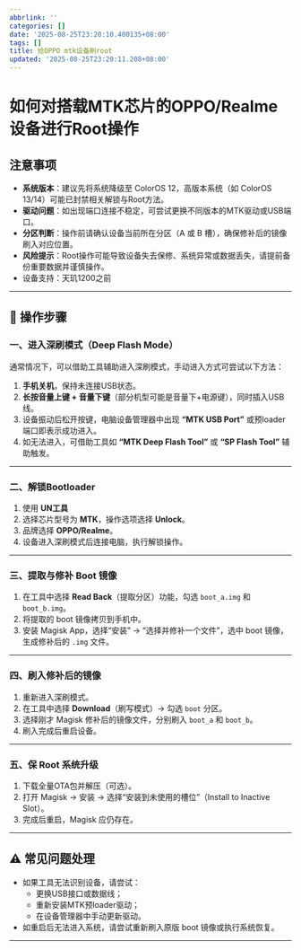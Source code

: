```yaml
---
abbrlink: ''
categories: []
date: '2025-08-25T23:20:10.400135+08:00'
tags: []
title: 给OPPO mtk设备刷root
updated: '2025-08-25T23:20:11.208+08:00'
---
```

# 如何对搭载MTK芯片的OPPO/Realme设备进行Root操作

## 注意事项

- **系统版本**：建议先将系统降级至 ColorOS 12，高版本系统（如 ColorOS 13/14）可能已封禁相关解锁与Root方法。
- **驱动问题**：如出现端口连接不稳定，可尝试更换不同版本的MTK驱动或USB端口。
- **分区判断**：操作前请确认设备当前所在分区（A 或 B 槽），确保修补后的镜像刷入对应位置。
- **风险提示**：Root操作可能导致设备失去保修、系统异常或数据丢失，请提前备份重要数据并谨慎操作。
- 设备支持：天玑1200之前

---

## 📌 操作步骤

### 一、进入深刷模式（Deep Flash Mode）

通常情况下，可以借助工具辅助进入深刷模式，手动进入方式可尝试以下方法：

1. **手机关机**，保持未连接USB状态。
2. **长按音量上键 + 音量下键**（部分机型可能是音量下+电源键），同时插入USB线。
3. 设备振动后松开按键，电脑设备管理器中出现 **“MTK USB Port”** 或预loader端口即表示成功进入。
4. 如无法进入，可借助工具如 **“MTK Deep Flash Tool”** 或 **“SP Flash Tool”** 辅助触发。

---

### 二、解锁Bootloader

1. 使用 **UN工具**
2. 选择芯片型号为 **MTK**，操作选项选择 **Unlock**。
3. 品牌选择 **OPPO/Realme**。
4. 设备进入深刷模式后连接电脑，执行解锁操作。

---

### 三、提取与修补 Boot 镜像

1. 在工具中选择 **Read Back**（提取分区）功能，勾选 `boot_a.img` 和 `boot_b.img`。
2. 将提取的 boot 镜像拷贝到手机中。
3. 安装 Magisk App，选择“安装” → “选择并修补一个文件”，选中 boot 镜像，生成修补后的 `.img` 文件。

---

### 四、刷入修补后的镜像

1. 重新进入深刷模式。
2. 在工具中选择 **Download**（刷写模式）→ 勾选 `boot` 分区。
3. 选择刚才 Magisk 修补后的镜像文件，分别刷入 `boot_a` 和 `boot_b`。
4. 刷入完成后重启设备。

---

### 五、保 Root 系统升级

1. 下载全量OTA包并解压（可选）。
2. 打开 Magisk → 安装 → 选择“安装到未使用的槽位”（Install to Inactive Slot）。
3. 完成后重启，Magisk 应仍存在。

---

## ⚠️ 常见问题处理

- 如果工具无法识别设备，请尝试：
  - 更换USB接口或数据线；
  - 重新安装MTK预loader驱动；
  - 在设备管理器中手动更新驱动。
- 如重启后无法进入系统，请尝试重新刷入原版 boot 镜像或执行系统恢复。

---
